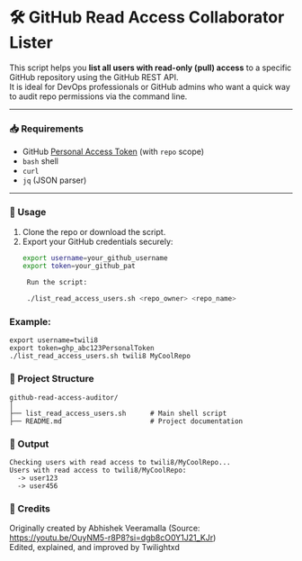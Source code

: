 # 🛠️ GitHub Read Access Collaborator Lister

This script helps you **list all users with read-only (pull) access** to a specific GitHub repository using the GitHub REST API. <br>
It is ideal for DevOps professionals or GitHub admins who want a quick way to audit repo permissions via the command line.

---

### 📥 Requirements

- GitHub [Personal Access Token](https://github.com/settings/tokens) (with `repo` scope)
- `bash` shell
- `curl`
- `jq` (JSON parser)

---

### 🚀 Usage

1. Clone the repo or download the script.
2. Export your GitHub credentials securely:
   ```bash
   export username=your_github_username
   export token=your_github_pat

    Run the script:

    ./list_read_access_users.sh <repo_owner> <repo_name>

### Example:

```plaintext
export username=twili8
export token=ghp_abc123PersonalToken
./list_read_access_users.sh twili8 MyCoolRepo
````

### 📁 Project Structure

```plaintext
github-read-access-auditor/
│
├── list_read_access_users.sh      # Main shell script
├── README.md                      # Project documentation
```

### 🏃 Output

```plaintext
Checking users with read access to twili8/MyCoolRepo...
Users with read access to twili8/MyCoolRepo:
  -> user123
  -> user456
```

### 👏 Credits

Originally created by Abhishek Veeramalla (Source: https://youtu.be/OuyNM5-r8P8?si=dgb8cO0Y1J21_KJr) <br>
Edited, explained, and improved by Twilightxd
